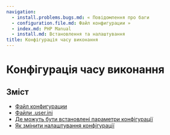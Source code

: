 ```yaml
---
navigation:
  - install.problems.bugs.md: « Повідомлення про баги
  - configuration.file.md: Файл конфигурации »
  - index.md: PHP Manual
  - install.md: Встановлення та налаштування
title: Конфігурація часу виконання
---
```

# Конфігурація часу виконання

## Зміст

-   [Файл конфигурации](configuration.file.md)
-   [Файли .user.ini](configuration.file.per-user.html)
-   [Де можуть бути встановлені параметри конфігурації](configuration.changes.modes.md)
-   [Як змінити налаштування конфігурації](configuration.changes.md)
